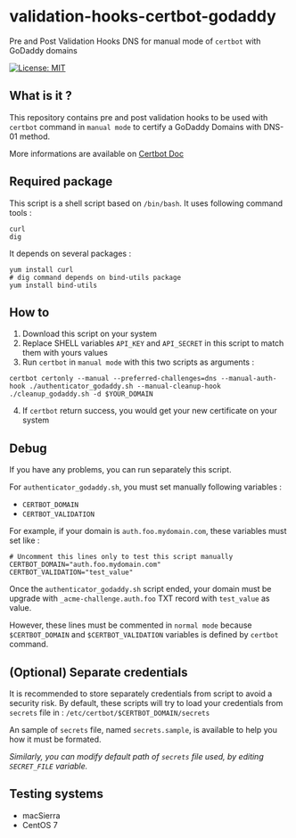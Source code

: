 validation-hooks-certbot-godaddy
=====================================
Pre and Post Validation Hooks DNS for manual mode of `certbot` with GoDaddy domains

[![License: MIT](https://img.shields.io/badge/License-MIT-yellow.svg)](https://opensource.org/licenses/MIT)

What is it ?
-----------
This repository contains pre and post validation hooks to be used with `certbot` command in `manual mode` to certify a GoDaddy Domains with DNS-01 method.

More informations are available on [Certbot Doc](https://certbot.eff.org/docs/using.html#pre-and-post-validation-hooks)

Required package
----------
This script is a shell script based on `/bin/bash`.
It uses following command tools :
```
curl
dig
```

It depends on several packages :
```
yum install curl
# dig command depends on bind-utils package
yum install bind-utils
```

How to
----------
1. Download this script on your system
2. Replace SHELL variables `API_KEY` and `API_SECRET` in this script to match them with yours values
3. Run `certbot` in `manual mode` with this two scripts as arguments :
```
certbot certonly --manual --preferred-challenges=dns --manual-auth-hook ./authenticator_godaddy.sh --manual-cleanup-hook ./cleanup_godaddy.sh -d $YOUR_DOMAIN
```
4. If `certbot` return success, you would get your new certificate on your system


Debug
----------
If you have any problems, you can run separately this script.

For `authenticator_godaddy.sh`, you must set manually following variables :
 * `CERTBOT_DOMAIN`
 * `CERTBOT_VALIDATION`

For example, if your domain is `auth.foo.mydomain.com`, these variables must set like :
```
# Uncomment this lines only to test this script manually
CERTBOT_DOMAIN="auth.foo.mydomain.com"
CERTBOT_VALIDATION="test_value"
```

Once the `authenticator_godaddy.sh` script ended, your domain must be upgrade with `_acme-challenge.auth.foo` TXT record with `test_value` as value.  

However, these lines must be commented in `normal mode` because `$CERTBOT_DOMAIN` and `$CERTBOT_VALIDATION` variables is defined by `certbot` command.

(Optional) Separate credentials
--------
It is recommended to store separately credentials from script to avoid a security risk.
By default, these scripts will try to load your credentials from `secrets` file in :
`/etc/certbot/$CERTBOT_DOMAIN/secrets`

An sample of `secrets` file, named `secrets.sample`, is available to help you how it must be formated.

*Similarly, you can modify default path of `secrets` file used, by editing `SECRET_FILE` variable.*

Testing systems
----------
- macSierra
- CentOS 7
